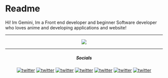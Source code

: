# Readme 



<p align="center"> 
  
Hi! Im Gemini, Im a Front end developer and beginner Software developer who loves anime and developing applications and website!</p>
 <hr>
 
 
 <p align="center">
  <a href="https://skillicons.dev">
    <img src="https://skillicons.dev/icons?i=html,css,js,cs,ae,pr,au" />
  </a>
</p>
<hr>

<h5 align= "center"> Socials </h5>

<p align="center"

[![twitter](https://socialize-md.vercel.app/api/badge/discord)](https://twitter.com/your_handle)
[![twitter](https://socialize-md.vercel.app/api/badge/youtube)](https://twitter.com/your_handle)
[![twitter](https://socialize-md.vercel.app/api/badge/twitter)](https://twitter.com/your_handle)
[![twitter](https://socialize-md.vercel.app/api/badge/linkedin)](https://twitter.com/your_handle)
[![twitter](https://socialize-md.vercel.app/api/badge/mail)](https://twitter.com/your_handle)
[![twitter](https://socialize-md.vercel.app/api/badge/instagram)](https://twitter.com/your_handle)
   [![twitter](https://socialize-md.vercel.app/api/badge/web)](https://twitter.com/your_handle)
   </p>


